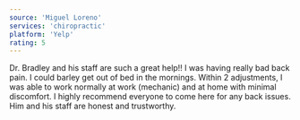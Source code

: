 ```yaml
---
source: 'Miguel Loreno'
services: 'chiropractic'
platform: 'Yelp'
rating: 5
---
```


Dr. Bradley and his staff are such a great help!! I was having really bad back pain. I could barley get out of bed in the mornings. Within 2 adjustments, I was able to work normally at work (mechanic) and at home with minimal discomfort. I highly recommend everyone  to come here for any back issues. Him and his staff are honest and trustworthy.

